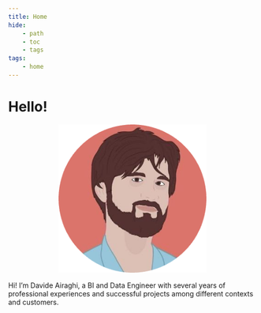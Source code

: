 ```yaml
---
title: Home
hide:
    - path
    - toc
    - tags
tags:
    - home
---
```


# Hello!

<div id="header" align="center">
  <img src="./img/me.png" width="300"/>
</div>

Hi! I’m Davide Airaghi, a BI and Data Engineer with several years of professional experiences and successful projects among different contexts and customers.